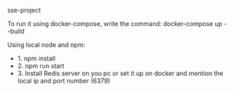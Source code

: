 sse-project

<p>
To run it using docker-compose, write the command: docker-compose up --build
</p>
<p>
Using local node and npm: 
    <ul>
        <li>1. npm install </li>
        <li>2. npm run start </li>
    <li>3. Install Redis server on you pc or set it up on docker and mention the local ip and port number (6379) </li>
       </ul>
       
</p>
